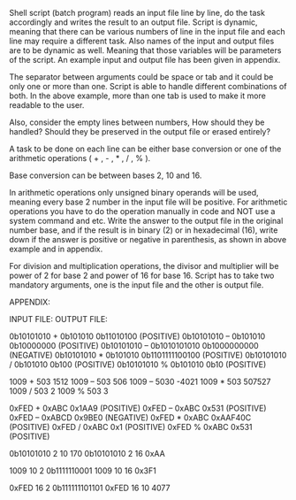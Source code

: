 Shell script (batch program) reads an input file line by line, do the task accordingly and writes the result to an output file. Script is dynamic, meaning that there can be various numbers of line in the input file and each line may require a different task. Also names of the input and output files are to be dynamic as well. Meaning that those variables will be parameters of the script. An example input and output file has been given in appendix. 

The separator between arguments could be space or tab and it could be only one or more than one. Script is able to handle different combinations of both. In the above example, more than one tab is used to make it more readable to the user. 

Also, consider the empty lines between numbers, How should they be handled? Should they be preserved in the output file or erased entirely?

A task to be done on each line can be either base conversion or one of the arithmetic operations ( + , - , * , / , % ).

Base conversion can be between bases 2, 10 and 16.

In arithmetic operations only unsigned binary operands will be used, meaning every base 2 number in the input file will be positive. For arithmetic operations you have to do the operation manually in code and NOT use a system command and etc. Write the answer to the output file in the original number base, and if the result is in binary (2) or in hexadecimal (16), write down if the answer is positive or negative in parenthesis, as shown in above example and in appendix.

For division and multiplication operations, the divisor and multiplier will be power of 2 for base 2 and power of 16 for base 16. Script has to take two mandatory arguments, one is the input file and the other is output file.

APPENDIX:

INPUT FILE:                           OUTPUT FILE:

0b10101010 + 0b101010                 0b11010100 (POSITIVE)
0b10101010 – 0b101010                 0b10000000 (POSITIVE)
0b10101010 – 0b1010101010             0b1000000000 (NEGATIVE)
0b10101010 * 0b101010                 0b1101111100100 (POSITIVE)
0b10101010 / 0b101010                 0b100 (POSITIVE)
0b10101010 % 0b101010                 0b10 (POSITIVE)

1009 + 503                            1512
1009 – 503                            506
1009 – 5030                           -4021
1009 * 503                            507527
1009 / 503                            2
1009 % 503                            3
  
0xFED + 0xABC                         0x1AA9 (POSITIVE)
0xFED – 0xABC                         0x531 (POSITIVE)
0xFED – 0xABCD                        0x9BE0 (NEGATIVE)
0xFED * 0xABC                         0xAAF40C (POSITIVE)
0xFED / 0xABC                         0x1 (POSITIVE)
0xFED % 0xABC                         0x531 (POSITIVE)

0b10101010 2 10                       170
0b10101010 2 16                       0xAA

1009 10 2                             0b1111110001
1009 10 16                            0x3F1

0xFED 16 2                            0b111111101101
0xFED 16 10                           4077

